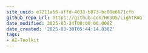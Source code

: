 ```yaml
---
site_uuid: e7211a66-affd-4033-b873-bc00e6671cfb
github_repo_url: https://github.com/HKUDS/LightRAG
date_modified: 2025-03-24T00:00:00.000Z
date_created: '2025-03-30T05:44:14.838Z'
tags:
- AI-Toolkit
---
```




